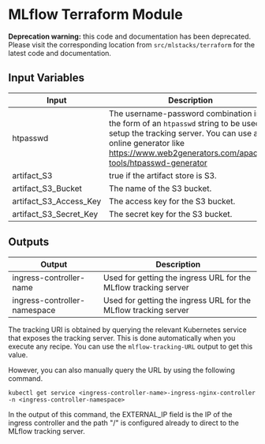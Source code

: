 # MLflow Terraform Module 

**Deprecation warning:** this code and documentation has been deprecated. Please
visit the corresponding location from `src/mlstacks/terraform` for the latest code and documentation.

## Input Variables

Input | Description
--- | ---
htpasswd | The username-password combination in the form of an `htpasswd` string to be used to setup the tracking server. You can use any online generator like https://www.web2generators.com/apache-tools/htpasswd-generator 
artifact_S3 | true if the artifact store is S3.
artifact_S3_Bucket | The name of the S3 bucket.
artifact_S3_Access_Key | The access key for the S3 bucket.
artifact_S3_Secret_Key | The secret key for the S3 bucket.

## Outputs

Output | Description
--- | ---
ingress-controller-name | Used for getting the ingress URL for the MLflow tracking server|
ingress-controller-namespace | Used for getting the ingress URL for the MLflow tracking server|

The tracking URI is obtained by querying the relevant Kubernetes service that exposes the tracking server. This is done automatically when you execute any recipe. You can use the `mlflow-tracking-URL` output to get this value.

However, you can also manually query the URL by using the following command.

```
kubectl get service <ingress-controller-name>-ingress-nginx-controller -n <ingress-controller-namespace>
```

In the output of this command, the EXTERNAL_IP field is the IP of the ingress controller and the path "/" is configured already to direct to the MLflow tracking server.
